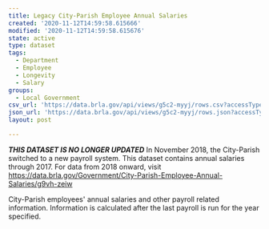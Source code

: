 ```yaml
---
title: Legacy City-Parish Employee Annual Salaries
created: '2020-11-12T14:59:58.615666'
modified: '2020-11-12T14:59:58.615676'
state: active
type: dataset
tags:
  - Department
  - Employee
  - Longevity
  - Salary
groups:
  - Local Government
csv_url: 'https://data.brla.gov/api/views/g5c2-myyj/rows.csv?accessType=DOWNLOAD'
json_url: 'https://data.brla.gov/api/views/g5c2-myyj/rows.json?accessType=DOWNLOAD'
layout: post

---
```

***THIS DATASET IS NO LONGER UPDATED***
In November 2018, the City-Parish switched to a new payroll system. This dataset contains annual salaries through 2017.  For data from 2018 onward, visit https://data.brla.gov/Government/City-Parish-Employee-Annual-Salaries/g9vh-zeiw

City-Parish employees' annual salaries and other payroll related information.  Information is calculated after the last payroll is run for the year specified.
